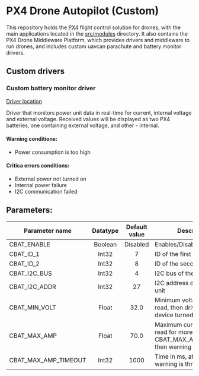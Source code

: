 # PX4 Drone Autopilot (Custom)

This repository holds the [PX4](http://px4.io) flight control solution for drones, with the main applications located in the [src/modules](https://github.com/PX4/PX4-Autopilot/tree/main/src/modules) directory. It also contains the PX4 Drone Middleware Platform, which provides drivers and middleware to run drones, and includes custom uavcan parachute and battery monitor drivers.

## Custom drivers
### Custom battery monitor driver
[Driver location](https://github.com/PX4/PX4-Autopilot/tree/main/src/drivers/custom_battery)

Driver that monitors power unit data in real-time for current, internal voltage and external voltage. Received values will be displayed as two PX4 batteries, one containing external voltage, and other - internal.

#### Warning conditions:
* Power consumption is too high

#### Critica errors conditions:
* External power not turned on
* Internal power failure
* I2C communication failed

## Parameters:
| Parameter name | Datatype | Default value | Description |
| ------------ | :------: | :-----------: | ----------- |
| CBAT_ENABLE | Boolean | Disabled  | Enables/Disables driver |
| CBAT_ID_1 | Int32 | 7 | ID of the first battery |
| CBAT_ID_2 | Int32 | 8 | ID of the second battery |
| CBAT_I2C_BUS | Int32 | 4 | I2C bus of the power unit |
| CBAT_I2C_ADDR | Int32 | 27 | I2C address of the power unit |
| CBAT_MIN_VOLT | Float | 32.0 | Minimum voltage. If less is read, then driver considers device turned off |
| CBAT_MAX_AMP | Float | 70.0 | Maximum current. If more is read for more than CBAT_MAX_AMP_TIMEOUT, then warning is thrown. |
| CBAT_MAX_AMP_TIMEOUT | Int32 | 1000 | Time in ms, afer which amp warning is thrown |
